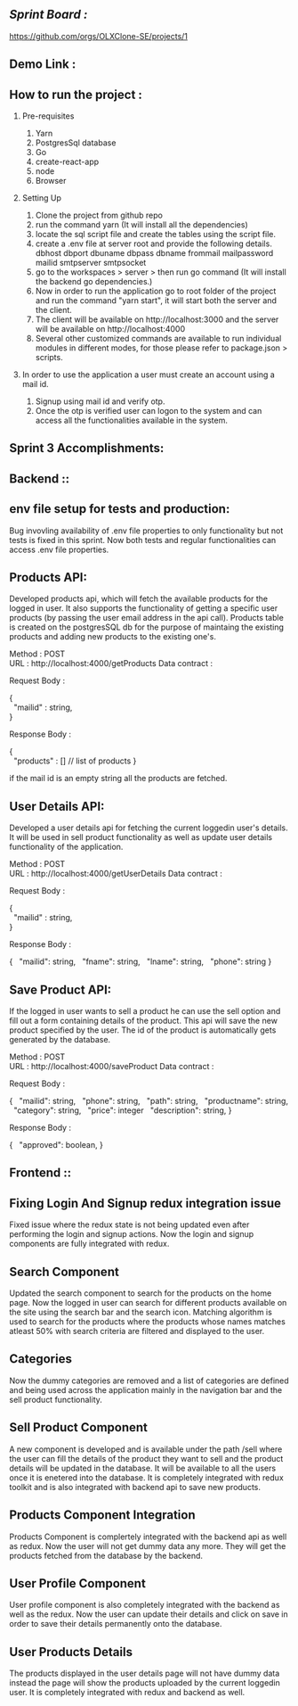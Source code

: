 
*Sprint Board :*
---------------

https://github.com/orgs/OLXClone-SE/projects/1

Demo Link :
------------

How to run the project :
------------------------

1. Pre-requisites
    1. Yarn 
    2. PostgresSql database
    3. Go 
    4. create-react-app
    5. node
    6. Browser

2. Setting Up
    1. Clone the project from github repo
    2. run the command yarn (It will install all the dependencies)
    3. locate the sql script file and create the tables using the script file.
    4. create a .env file at server root and provide the following details.
        dbhost
        dbport
        dbuname
        dbpass
        dbname
        frommail
        mailpassword
        mailid
        smtpserver
        smtpsocket
    5. go to the workspaces > server > then run go command (It will install the backend go dependencies.)
    6. Now in order to run the application go to root folder of the project and run the command "yarn start", it will start both the server and the client.
    7. The client will be available on http://localhost:3000 and the server will be available on http://localhost:4000
    8. Several other customized commands are available to run individual modules in different modes, for those please refer to package.json > scripts.

3. In order to use the application a user must create an account using a mail id. 
    1. Signup using mail id and verify otp.
    2. Once the otp is verified user can logon to the system and can access all the functionalities available in the system.

Sprint 3 Accomplishments:
-------------------------

Backend ::
----------

env file setup for tests and production:
----------------------------------------
Bug invovling availability of .env file properties to only functionality but not tests is fixed in this sprint. Now both tests and regular functionalities can access .env file properties.

Products API:
------------

Developed products api, which will fetch the available products for the logged in user. It also supports the functionality of getting a specific user products (by passing the user email address in the api call). Products table is created on the postgresSQL db for the purpose of maintaing the existing products and adding new products to the existing one's.

Method : POST  
URL : http://localhost:4000/getProducts
Data contract :  

Request Body :  

{  
    &nbsp; "mailid" : string,  
}  

Response Body :  

{  
    &nbsp; "products" : [] // list of products
}  

if the mail id is an empty string all the products are fetched.

User Details API:
-----------------

Developed a user details api for fetching the current loggedin user's details. It will be used in sell product functionality as well as update user details functionality of the application.

Method : POST  
URL : http://localhost:4000/getUserDetails
Data contract :  

Request Body :  

{  
    &nbsp; "mailid" : string,  
}  

Response Body :  

{
    &nbsp; "mailid": string,
    &nbsp; "fname": string,
    &nbsp; "lname": string,
    &nbsp; "phone": string
}

Save Product API:
-----------------

If the logged in user wants to sell a product he can use the sell option and fill out a form containing details of the product. This api will save the new product specified by the user. The id of the product is automatically gets generated by the database.

Method : POST  
URL : http://localhost:4000/saveProduct
Data contract :  

Request Body :  

{
    &nbsp; "mailid": string,
    &nbsp; "phone": string,
    &nbsp; "path": string,
    &nbsp; "productname": string,
    &nbsp; "category": string,
    &nbsp; "price": integer
    &nbsp; "description": string,
}

Response Body :  

{
    &nbsp; "approved": boolean,
}



Frontend ::
----------

Fixing Login And Signup redux integration issue
------------------------------------------------

Fixed issue where the redux state is not being updated even after performing the login and signup actions. Now the login and signup components are fully integrated with redux.

Search Component
----------------

Updated the search component to search for the products on the home page. Now the logged in user can search for different products available on the site using the search bar and the search icon. Matching algorithm is used to search for the products where the products whose names matches atleast 50% with search criteria are filtered and displayed to the user.

Categories
----------

Now the dummy categories are removed and a list of categories are defined and being used across the application mainly in the navigation bar and the sell product functionality.

Sell Product Component
----------------------

A new component is developed and is available under the path /sell where the user can fill the details of the product they want to sell and the product details will be updated in the database. It will be available to all the users once it is enetered into the database. It is completely integrated with redux toolkit and is also integrated with backend api to save new products.

Products Component Integration
-------------------------------

Products Component is complertely integrated with the backend api as well as redux. Now the user will not get dummy data any more. They will get the products fetched from the database by the backend.

User Profile Component
-----------------------

User profile component is also completely integrated with the backend as well as the redux. Now the user can update their details and click on save in order to save their details permanently onto the database. 

User Products Details
----------------------

The products displayed in the user details page will not have dummy data instead the page will show the products uploaded by the current loggedin user. It is completely integrated with redux and backend as well.




